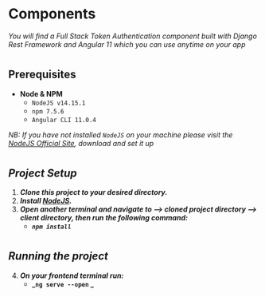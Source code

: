 # **Components**

*You will find a Full Stack Token Authentication component built with Django Rest Framework and Angular 11 which you can use anytime on your app*

#

## **Prerequisites**


- **Node & NPM**
	- `NodeJS v14.15.1`
	- `npm 7.5.6`
	- `Angular CLI 11.0.4`


*NB: If you have not installed `NodeJS` on your machine please visit the [NodeJS Official Site](https://nodejs.org/en/), download and set it up*

#

## ***Project Setup***

1. **_Clone this project to your desired directory._**
2. **_Install [NodeJS](https://nodejs.org/en/)._**
3. **_Open another terminal and navigate to --> cloned project directory --> client directory, then run the following command:_**
	- **_`npm install`_**


#

## ***Running the project***
4. ***On your frontend terminal run:***
   - **_`ng serve --open` _**



#
